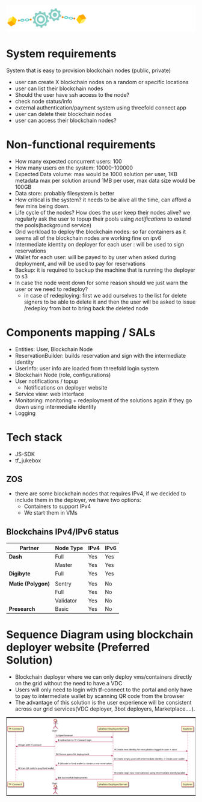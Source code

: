 ![specs](img/specs.png)

# System requirements

System that is easy to provision blockchain nodes (public, private)
- user can create X blockchain nodes on a random or specific locations
- user can list their blockchain nodes
- Should the user have ssh access to the node?
- check node status/info
- external authentication/payment system using threefold connect app
- user can delete their blockchain nodes
- user can access their blockchain nodes?

# Non-functional requirements

- How many expected concurrent users: 100
- How many users on the system: 10000-100000
- Expected Data volume: max would be 1000 solution per user, 1KB metadata max per solution around 1MB per user, max data size would be 100GB
- Data store: probably filesystem is better
- How critical is the system? it needs to be alive all the time, can afford a few mins being down.
- Life cycle of the nodes? How does the user keep their nodes alive? we regularly ask the user to topup their pools using *notifications* to extend the pools(background service)
- Grid workload to deploy the blockchain nodes: so far containers as it seems all of the blockchain nodes are working fine on ipv6
- Intermediate identity on deployer for each user : will be used to sign reservations
- Wallet for each user: will be payed to by user when asked during deployment, and will be used to pay for reservations
- Backup: it is required to backup the machine that is running the deployer to s3 
- In case the node went down for some reason should we just warn the user or  we need to redeploy?
    - in case of redeploying: first we add ourselves to the list for delete signers to be able to delete it and then the user will be asked to issue /redeploy from bot to bring back the deleted node


# Components mapping / SALs

- Entities: User, Blockchain Node
- ReservationBuilder: builds reservation and sign with the intermediate identity   
- UserInfo: user info are loaded from threefold login system
- Blockchain Node (role, configurations) 
- User notifications / topup
   - Notifications on deployer website
- Service view: web interface
- Monitoring: monitoring + redeployment of the solutions again if they go down using intermediate identity
- Logging 

# Tech stack

- JS-SDK
- tf_jukebox 

## ZOS

- there are some blockchain nodes that requires IPv4, if we decided to include them in the deployer, we have two options:
   - Containers to support IPv4
   - We start them in VMs

## Blockchains IPv4/IPv6 status

| Partner                  	| Node Type        	| IPv4      	| IPv6      	|
|--------------------------	|------------------	|-----------	|-----------	|
| **Dash**                     	| Full             	| Yes       	| Yes       	|
|                          	| Master           	| Yes       	| Yes       	|
| **Digibyte**                 	| Full             	| Yes       	| Yes       	|
|                          	|                  	|           	|           	|
| **Matic (Polygon)**          	| Sentry           	| Yes       	| No        	|
|                          	| Full             	| Yes       	| No        	|
|                          	| Validator        	| Yes       	| No        	|
| **Presearch**                	| Basic            	| Yes       	| No        	|

# Sequence Diagram using blockchain deployer website (Preferred Solution)
- Blockchain deployer where we can only deploy vms/containers directly on the grid without the need to have a VDC
- Users will only need to login with tf-connect to the portal and only have to pay to intermediate wallet by scanning QR code from the browser
- The advantage of this solution is the user experience will be consistent across our grid services(VDC deployer, 3bot deployers, Marketplace....). 

![](img/sequence_diagram.png)


